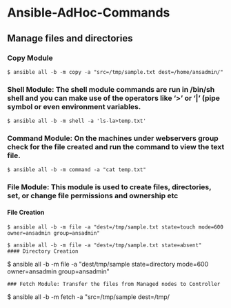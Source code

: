 # Ansible-AdHoc-Commands

## Manage files and directories

### Copy Module
```
$ ansible all -b -m copy -a "src=/tmp/sample.txt dest=/home/ansadmin/"
```
### Shell Module: The shell module commands are run in /bin/sh shell and you can make use of the operators like ‘>’ or ‘|’ (pipe symbol or even environment variables.
```
$ ansible all -b -m shell -a 'ls-la>temp.txt'
```
### Command Module: On the machines under webservers group check for the file created and run the command to view the text file.
```
$ ansible all -b -m command -a "cat temp.txt"
```
### File Module: This module is used to create files, directories, set, or change file permissions and ownership etc
#### File Creation
```
$ ansible all -b -m file -a "dest=/tmp/sample.txt state=touch mode=600 owner=ansadmin group=ansadmin"
```
```
$ ansible all -b -m file -a "dest=/tmp/sample.txt state=absent"
#### Directory Creation
```
$ ansible all -b -m file -a "dest/tmp/sample state=directory mode=600 owner=ansadmin group=ansadmin"
```
### Fetch Module: Transfer the files from Managed nodes to Controller 
```
$ ansible all -b -m fetch -a "src=/tmp/sample dest=/tmp/
```





